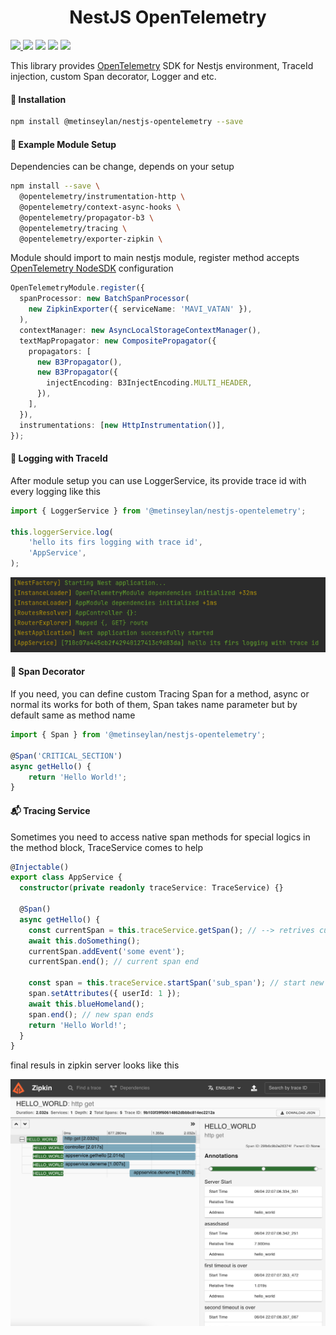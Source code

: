 <h1 align="center">NestJS OpenTelemetry</h1>
<a href="https://www.npmjs.com/package/@metinseylan/nestjs-opentelemetry"><img src="https://img.shields.io/npm/v/@metinseylan/nestjs-opentelemetry.svg"/> <img src="https://img.shields.io/npm/dt/@metinseylan/nestjs-opentelemetry.svg"/></a>
<a href="http://packagequality.com/#?package=@metinseylan/nestjs-opentelemetry"><img src="http://npm.packagequality.com/shield/@metinseylan/nestjs-opentelemetry.svg"/></a>
<a href="https://github.com/MetinSeylan/Nestjs-OpenTelemetry"><img src="https://img.shields.io/npm/l/nestjs_opentelemetry.svg"/></a>
<a href="https://github.com/MetinSeylan/Nestjs-OpenTelemetry"><img src="https://img.shields.io/github/stars/MetinSeylan/nestjs_opentelemetry.svg"/></a>

<p>This library provides <a href="https://opentelemetry.io/">OpenTelemetry</a> SDK for Nestjs environment, TraceId injection, custom Span decorator, Logger and etc.</p>

#### 🚀 Installation
``` bash
npm install @metinseylan/nestjs-opentelemetry --save
```

#### 💾 Example Module Setup
Dependencies can be change, depends on your setup
``` bash
npm install --save \
  @opentelemetry/instrumentation-http \
  @opentelemetry/context-async-hooks \
  @opentelemetry/propagator-b3 \
  @opentelemetry/tracing \
  @opentelemetry/exporter-zipkin \
```
Module should import to main nestjs module, register method accepts <a href="https://github.com/open-telemetry/opentelemetry-js/tree/main/packages/opentelemetry-sdk-node">OpenTelemetry NodeSDK</a> configuration
``` typescript
OpenTelemetryModule.register({
  spanProcessor: new BatchSpanProcessor(
    new ZipkinExporter({ serviceName: 'MAVI_VATAN' }),
  ),
  contextManager: new AsyncLocalStorageContextManager(),
  textMapPropagator: new CompositePropagator({
    propagators: [
      new B3Propagator(),
      new B3Propagator({
        injectEncoding: B3InjectEncoding.MULTI_HEADER,
      }),
    ],
  }),
  instrumentations: [new HttpInstrumentation()],
});
```
#### 🧐 Logging with TraceId
After module setup you can use LoggerService, its provide trace id with every logging like this
``` typescript
import { LoggerService } from '@metinseylan/nestjs-opentelemetry';

this.loggerService.log(
    'hello its firs logging with trace id',
    'AppService',
);
```
<img src="./docs/logging.png"  alt="Logging with opentelemetry trace id"/>

#### 🥫 Span Decorator
If you need, you can define custom Tracing Span for a method, async or normal its works for both of them, Span takes name parameter but by default same as method name

``` typescript
import { Span } from '@metinseylan/nestjs-opentelemetry';

@Span('CRITICAL_SECTION')
async getHello() {
    return 'Hello World!';
}
```
#### 📬 Tracing Service
Sometimes you need to access native span methods for special logics in the method block, TraceService comes to help
``` typescript
@Injectable()
export class AppService {
  constructor(private readonly traceService: TraceService) {}

  @Span()
  async getHello() {
    const currentSpan = this.traceService.getSpan(); // --> retrives current span, comes from http or @Span
    await this.doSomething();
    currentSpan.addEvent('some event');
    currentSpan.end(); // current span end
    
    const span = this.traceService.startSpan('sub_span'); // start new span
    span.setAttributes({ userId: 1 });
    await this.blueHomeland();
    span.end(); // new span ends
    return 'Hello World!';
  }
}
```
final resuls in zipkin server looks like this

<img src="./docs/zipkin_screen.png"  alt="Nestjs opentelemetry zipkin result"/>
